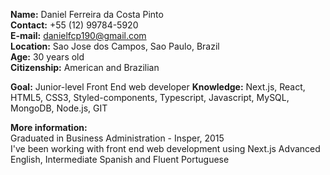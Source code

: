 <strong>Name:</strong> Daniel Ferreira da Costa Pinto  
<strong>Contact:</strong> +55 (12) 99784-5920  
<strong>E-mail:</strong> danielfcp190@gmail.com  
<strong>Location:</strong> Sao Jose dos Campos, Sao Paulo, Brazil  
<strong>Age:</strong> 30 years old  
<strong>Citizenship:</strong> American and Brazilian 

<strong>Goal:</strong> Junior-level Front End web developer 
<strong>Knowledge:</strong> Next.js, React, HTML5, CSS3, Styled-components, Typescript, Javascript, MySQL, MongoDB, Node.js, GIT  

<strong>More information:</strong>  
Graduated in Business Administration - Insper, 2015  
I've been working with front end web development using Next.js
Advanced English, Intermediate Spanish and Fluent Portuguese    

<!---
danielfcp190/danielfcp190 is a ✨ special ✨ repository because its `README.md` (this file) appears on your GitHub profile.
You can click the Preview link to take a look at your changes.
--->
